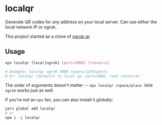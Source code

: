 # localqr

Generate QR codes for any address on your local server. Can use either the local network IP or ngrok.

This project started as a clone of [ngrok-qr](https://github.com/patmigliaccio/ngrok-qr)

## Usage

```bash
npx localqr [local|ngrok] [port=3000] [resource]

# Example: localqr ngrok 3000 /users/1234/posts
# Or: localqr (defaults to local ip, port=3000, root resource)
```

The order of arguments doesn't matter -- `npx localqr /space/place 5050 ngrok` works just as well.

If you're not an `npx` fan, you can also install it globally:


```bash
yarn global add localqr
# or
npm i -g localqr
```
